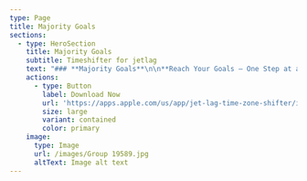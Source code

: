 ```yaml
---
type: Page
title: Majority Goals
sections:
  - type: HeroSection
    title: Majority Goals
    subtitle: Timeshifter for jetlag
    text: "### **Majority Goals**\n\n**Reach Your Goals – One Step at a Time with Majority Goals!**\n\n**Majority Goals**\_is your personal habit-building companion designed to make self-improvement simple and achievable. Whether you’re focusing on\_**mental wellness**, boosting\_**productivity**, or improving your\_**fitness routine**, Majority Goals offers bite-sized tasks and daily plans that fit seamlessly into your lifestyle.\n\n### **Key Features:**\n\n*   **Personalized Plans:**\n    Create a habit plan tailored to your needs and priorities. Whether you want to reduce stress, improve focus, or build healthier habits, Majority Goals adapts to you.\n\n*   **Quick Tasks (1–5 Minutes):**\n    No more overwhelming to-do lists! Complete short, meaningful tasks that help you achieve lasting results without disrupting your schedule.\n\n*   **Daily Tracking & Progress Insights:**\n    Monitor your growth with interactive charts and visual breakdowns. Stay motivated as you watch your progress unfold.\n\n*   **Flexible Prioritization:**\n    Sort and prioritize categories like\_**mental wellness**,\_**productivity**,\_**creativity**, and\_**fitness**\_to focus on what matters most to you.\n\n*   **Motivational Quotes & Reminders:**\n    Get inspired daily with uplifting quotes and helpful reminders that keep you on track toward your goals.\n\n### **Why Choose Majority Goals?**\n\n*   Perfect for busy lifestyles – tasks take only a few minutes!\n\n*   Focused on\_**habit-building**\_and\_**personal growth**\_without pressure.\n\n*   Provides a structured approach to\_**self-care**\_and\_**wellness**.\n\n*   Supports time-sensitive notifications to keep you accountable.\n\n*   Encourages\_**daily affirmations**\_and\_**mindfulness practices**\_to boost positivity.\n\n### **Who Is Majority Goals For?**\n\n*   Anyone looking to improve\_**mental clarity**\_and\_**reduce stress**.\n\n*   Busy professionals seeking\_**focus**\_and\_**productivity hacks**.\n\n*   Individuals working on\_**fitness routines**\_and\_**healthy habits**.\n\n*   Creatives aiming to unlock\_**motivation**\_and\_**inspiration**.\n\n*   People wanting to build\_**lasting habits**\_without feeling overwhelmed.\n\n### **Take the First Step Today!**\n\n**Download Majority Goals**\_and start transforming your life with small, actionable steps. Build habits that last and create the change you’ve always wanted—one task at a time!\n\n"
    actions:
      - type: Button
        label: Download Now
        url: 'https://apps.apple.com/us/app/jet-lag-time-zone-shifter/id6670561167'
        size: large
        variant: contained
        color: primary
    image:
      type: Image
      url: /images/Group 19589.jpg
      altText: Image alt text
---
```


